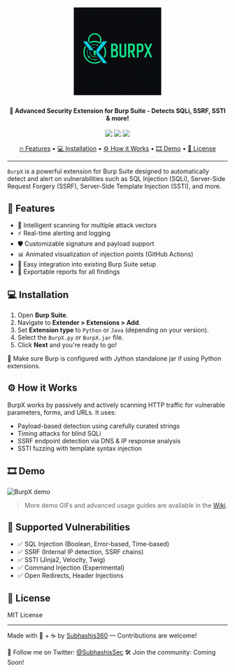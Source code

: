 
<h1 align="center">
  <img src="https://github.com/Subhashis360/BurpX/blob/main/logo.png" alt="BurpX" width="200px">
  <br>
</h1>

<h4 align="center">🚀 Advanced Security Extension for Burp Suite - Detects SQLi, SSRF, SSTI & more!</h4>

<p align="center">
<a href="https://github.com/Subhashis360/BurpX/issues"><img src="https://img.shields.io/badge/contributions-welcome-brightgreen.svg?style=flat"></a>
<a href="https://github.com/Subhashis360/BurpX/releases"><img src="https://img.shields.io/github/release/Subhashis360/BurpX"></a>
<a href="https://twitter.com/smtechyt2"><img src="https://img.shields.io/twitter/follow/SubhashisSec.svg?logo=twitter"></a>
</p>

<p align="center">
  <a href="#features">🔥 Features</a> •
  <a href="#installation">💻 Installation</a> •
  <a href="#how-it-works">⚙️ How it Works</a> •
  <a href="#demo">🎞️ Demo</a> •
  <a href="#license">📜 License</a>
</p>

---

`BurpX` is a powerful extension for Burp Suite designed to automatically detect and alert on vulnerabilities such as SQL Injection (SQLi), Server-Side Request Forgery (SSRF), Server-Side Template Injection (SSTI), and more.

## 🚀 Features

- 🧠 Intelligent scanning for multiple attack vectors
- ⚡ Real-time alerting and logging
- 🛡️ Customizable signature and payload support
- 📊 Animated visualization of injection points (GitHub Actions)
- 🧩 Easy integration into existing Burp Suite setup
- 💾 Exportable reports for all findings

## 💻 Installation

1. Open **Burp Suite**.
2. Navigate to **Extender > Extensions > Add**.
3. Set **Extension type** to `Python` or `Java` (depending on your version).
4. Select the `BurpX.py` or `BurpX.jar` file.
5. Click **Next** and you're ready to go!

🔧 Make sure Burp is configured with Jython standalone jar if using Python extensions.

## ⚙️ How it Works

BurpX works by passively and actively scanning HTTP traffic for vulnerable parameters, forms, and URLs. It uses:
- Payload-based detection using carefully curated strings
- Timing attacks for blind SQLi
- SSRF endpoint detection via DNS & IP response analysis
- SSTI fuzzing with template syntax injection

## 🎞️ Demo

![BurpX demo](https://github.com/Subhashis360/BurpX/assets/demo.gif)

> More demo GIFs and advanced usage guides are available in the [Wiki](https://github.com/Subhashis360/BurpX/wiki).

## 🔐 Supported Vulnerabilities

- ✅ SQL Injection (Boolean, Error-based, Time-based)
- ✅ SSRF (Internal IP detection, SSRF chains)
- ✅ SSTI (Jinja2, Velocity, Twig)
- ✅ Command Injection (Experimental)
- ✅ Open Redirects, Header Injections

## 📜 License

MIT License

---

Made with 🧠 + ☕ by [Subhashis360](https://github.com/Subhashis360) — Contributions are welcome!

🔗 Follow me on Twitter: [@SubhashisSec](https://twitter.com/SubhashisSec)
🛠️ Join the community: Coming Soon!

